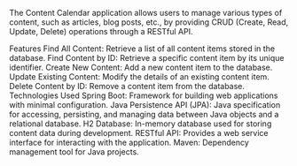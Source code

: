 The Content Calendar application allows users to manage various types of content, such as articles, blog posts, etc., by providing CRUD (Create, Read, Update, Delete) operations through a RESTful API.

Features
Find All Content: Retrieve a list of all content items stored in the database.
Find Content by ID: Retrieve a specific content item by its unique identifier.
Create New Content: Add a new content item to the database.
Update Existing Content: Modify the details of an existing content item.
Delete Content by ID: Remove a content item from the database.
Technologies Used
Spring Boot: Framework for building web applications with minimal configuration.
Java Persistence API (JPA): Java specification for accessing, persisting, and managing data between Java objects and a relational database.
H2 Database: In-memory database used for storing content data during development.
RESTful API: Provides a web service interface for interacting with the application.
Maven: Dependency management tool for Java projects.
